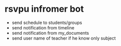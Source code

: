 # rsvpu infromer bot

* send schedule to students/groups
* send notification from timeline
* send notification from my_documents
* send user name of teacher if he know only subject